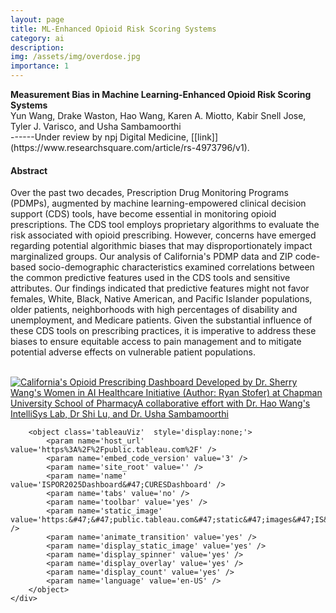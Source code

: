 ```yaml
---
layout: page
title: ML-Enhanced Opioid Risk Scoring Systems
category: ai
description:
img: /assets/img/overdose.jpg
importance: 1
---
```


<div class="title"><strong>Measurement Bias in Machine Learning-Enhanced Opioid Risk Scoring Systems</strong></div>
<div class="author">
    Yun Wang, Drake Waston, Hao Wang, Karen A. Miotto, Kabir Snell Jose, Tyler J. Varisco, and Usha Sambamoorthi
</div>
<!-- <div class="periodical"> -->
------Under review by npj Digital Medicine, [[link]](https://www.researchsquare.com/article/rs-4973796/v1). 
<!-- </div> -->

<br />

#### Abstract

Over the past two decades, Prescription Drug Monitoring Programs (PDMPs), augmented by machine learning-empowered clinical decision support (CDS) tools, have become essential in monitoring opioid prescriptions. The CDS tool employs proprietary algorithms to evaluate the risk associated with opioid prescribing. However, concerns have emerged regarding potential algorithmic biases that may disproportionately impact marginalized groups. Our analysis of California's PDMP data and ZIP code-based socio-demographic characteristics examined correlations between the common predictive features used in the CDS tools and sensitive attributes. Our findings indicated that predictive features might not favor females, White, Black, Native American, and Pacific Islander populations, older patients, neighborhoods with high percentages of disability and unemployment, and Medicare patients. Given the substantial influence of these CDS tools on prescribing practices, it is imperative to address these biases to ensure equitable access to pain management and to mitigate potential adverse effects on vulnerable patient populations.

<br />

<div class="row">
    <div class='tableauPlaceholder' id='viz1736395560276' style='position: relative'>
        <noscript>
            <a href='#'>
                <img alt='California&#39;s Opioid Prescribing Dashboard Developed by Dr. Sherry Wang&#39;s Women in AI Healthcare Initiative (Author: Ryan Stofer) at Chapman University School of PharmacyA collaborative effort with Dr. Hao Wang&#39;s IntelliSys Lab, Dr Shi Lu, and Dr. Usha Sambamoorthi' src='https:&#47;&#47;public.tableau.com&#47;static&#47;images&#47;IS&#47;ISPOR2025Dashboard&#47;CURESDashboard&#47;1_rss.png' style='border: none' />
            </a>
        </noscript>
        
        <object class='tableauViz'  style='display:none;'>
            <param name='host_url' value='https%3A%2F%2Fpublic.tableau.com%2F' /> 
            <param name='embed_code_version' value='3' /> 
            <param name='site_root' value='' />
            <param name='name' value='ISPOR2025Dashboard&#47;CURESDashboard' />
            <param name='tabs' value='no' />
            <param name='toolbar' value='yes' />
            <param name='static_image' value='https:&#47;&#47;public.tableau.com&#47;static&#47;images&#47;IS&#47;ISPOR2025Dashboard&#47;CURESDashboard&#47;1.png' /> 
            <param name='animate_transition' value='yes' />
            <param name='display_static_image' value='yes' />
            <param name='display_spinner' value='yes' />
            <param name='display_overlay' value='yes' />
            <param name='display_count' value='yes' />
            <param name='language' value='en-US' />
        </object>
    </div>
</div>

<script type='text/javascript'>  

    var divElement = document.getElementById('viz1736395560276');                    
    var vizElement = divElement.getElementsByTagName('object')[0];
    
    if ( divElement.offsetWidth > 800 ) { 
        vizElement.style.width='100%';
        vizElement.style.height='927px';
    } 
    else if ( divElement.offsetWidth > 500 ) { 
        vizElement.style.width='100%';
        vizElement.style.height='927px';
    } else { 
        vizElement.style.width='100%';
        vizElement.style.height='1677px';
    }                     
    var scriptElement = document.createElement('script');                    
    scriptElement.src = 'https://public.tableau.com/javascripts/api/viz_v1.js';                    
    vizElement.parentNode.insertBefore(scriptElement, vizElement);   
    
</script>
